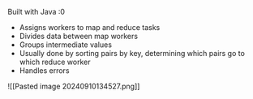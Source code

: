 Built with Java :0 

- Assigns workers to map and reduce tasks 
- Divides data between map workers
- Groups intermediate values 
- Usually done by sorting pairs by key, determining which pairs go to which reduce worker 
- Handles errors

![[Pasted image 20240910134527.png]]


